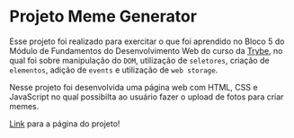 # Projeto Meme Generator

Esse projeto foi realizado para exercitar o que foi aprendido no Bloco 5 do Módulo de Fundamentos do Desenvolvimento Web do curso da [Trybe](https://www.betrybe.com/), no qual foi sobre manipulação do `DOM`, utilização de `seletores`, criação de `elementos`, adição de `events` e utilização de `web storage`.

Nesse projeto foi desenvolvida uma página web com HTML, CSS e JavaScript no qual possibilta ao usuário fazer o upload de fotos para criar memes.

[Link](https://lucas-almeida-sd.github.io/Trybe-Projeto_5-Meme_Generator/) para a página do projeto!
